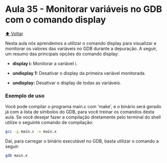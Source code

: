 # Aula 35 - Monitorar variáveis no GDB com o comando display

[:arrow_up: Voltar](https://github.com/Geofisicando/C-orientado-a-testes#%C3%ADndice)

Nesta aula nós aprendemos a utilizar o comando display para visualizar e monitorar os valores das variáveis no GDB durante a depuração. A seguir, um resumo das principais opções do comando display:

* **display i:** Monitorar a variável i.

* **undisplay 1:** Desativar o display da primeira variável monitorada.

* **undisplay:** Desativar o display de todas as variáveis.

### Exemplo de uso

Você pode compilar o programa main.c com 'make', e o binário será gerado já com a lista de símbolos do GDB, para você treinar os comandos desta aula. Se você desejar fazer a compilação diretamente pelo terminal do shell utilize o seguinte comando de compilação:

```sh
gcc -g main.c -o main.x
```

Daí, para carregar o binário executável no GDB, basta utilizar o comando a seguir:

```sh
gdb main.x
```
